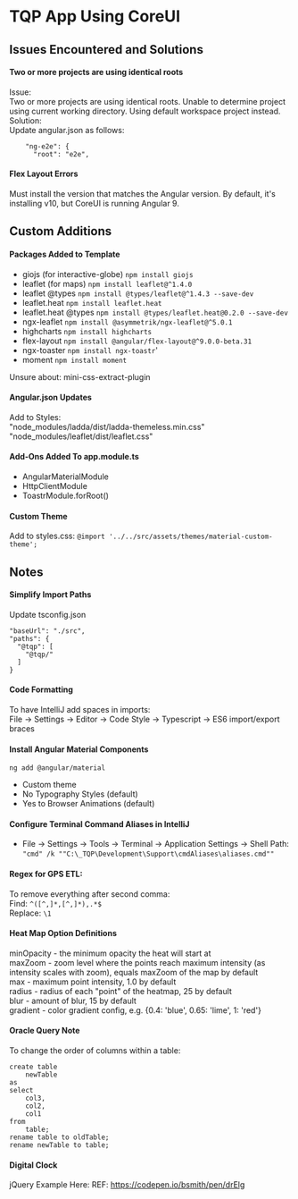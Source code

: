 # TQP App Using CoreUI

## Issues Encountered and Solutions

#### Two or more projects are using identical roots
Issue:  
Two or more projects are using identical roots. Unable to determine project using current working directory. Using default workspace project instead.  
Solution:    
Update angular.json as follows: 
```text
    "ng-e2e": {
      "root": "e2e",
```

#### Flex Layout Errors
Must install the version that matches the Angular version. By default, it's installing v10, but CoreUI is running Angular 9.

## Custom Additions

#### Packages Added to Template
- giojs (for interactive-globe) `npm install giojs`
- leaflet (for maps) `npm install leaflet@^1.4.0`
- leaflet @types `npm install @types/leaflet@^1.4.3 --save-dev`
- leaflet.heat `npm install leaflet.heat`
- leaflet.heat @types `npm install @types/leaflet.heat@0.2.0 --save-dev`
- ngx-leaflet `npm install @asymmetrik/ngx-leaflet@^5.0.1`
- highcharts `npm install highcharts`
- flex-layout `npm install @angular/flex-layout@^9.0.0-beta.31`
- ngx-toaster `npm install ngx-toastr`'
- moment `npm install moment`

Unsure about: mini-css-extract-plugin

#### Angular.json Updates
Add to Styles:  
"node_modules/ladda/dist/ladda-themeless.min.css"  
"node_modules/leaflet/dist/leaflet.css"

#### Add-Ons Added To app.module.ts
- AngularMaterialModule
- HttpClientModule
- ToastrModule.forRoot()

#### Custom Theme
Add to styles.css: `@import '../../src/assets/themes/material-custom-theme';`

## Notes

#### Simplify Import Paths
Update tsconfig.json
```text
"baseUrl": "./src",
"paths": {
  "@tqp": [
    "@tqp/"
  ]
}
```

#### Code Formatting
To have IntelliJ add spaces in imports:  
File -> Settings -> Editor -> Code Style -> Typescript -> ES6 import/export braces

#### Install Angular Material Components
`ng add @angular/material`
- Custom theme
- No Typography Styles (default)
- Yes to Browser Animations (default)

#### Configure Terminal Command Aliases in IntelliJ
* File -> Settings -> Tools -> Terminal -> Application Settings -> Shell Path:  
`"cmd" /k ""C:\_TQP\Development\Support\cmdAliases\aliases.cmd""`

#### Regex for GPS ETL:  
To remove everything after second comma:  
Find: `^([^,]*,[^,]*),.*$`  
Replace: `\1`

#### Heat Map Option Definitions
minOpacity - the minimum opacity the heat will start at  
maxZoom - zoom level where the points reach maximum intensity (as intensity scales with zoom), equals maxZoom of the map by default  
max - maximum point intensity, 1.0 by default  
radius - radius of each "point" of the heatmap, 25 by default  
blur - amount of blur, 15 by default  
gradient - color gradient config, e.g. {0.4: 'blue', 0.65: 'lime', 1: 'red'} 

#### Oracle Query Note
To change the order of columns within a table:
```text
create table
    newTable
as
select
    col3,
    col2,
    col1
from
    table;
rename table to oldTable;
rename newTable to table;
```
#### Digital Clock
jQuery Example Here: REF: https://codepen.io/bsmith/pen/drElg
